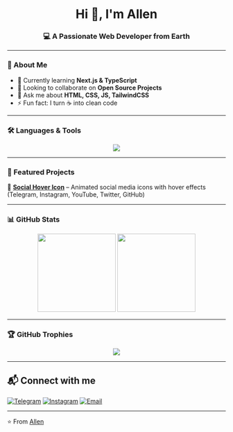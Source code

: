 <h1 align="center">Hi 👋, I'm Allen</h1>
<h3 align="center">💻 A Passionate Web Developer from Earth</h3>

---

### 🚀 About Me
- 🌱 Currently learning **Next.js & TypeScript**  
- 👯 Looking to collaborate on **Open Source Projects**  
- 💬 Ask me about **HTML, CSS, JS, TailwindCSS**  
- ⚡ Fun fact: I turn ☕ into clean code  

---

### 🛠️ Languages & Tools
<p align="center">
  <img src="https://skillicons.dev/icons?i=html,css,js,tailwind,git,figma,docker,bash,linux,lua,mysql,py" />
</p>

---

### 📌 Featured Projects
🌟 [**Social Hover Icon**](https://github.com/its-allen/social-hover-icons) – Animated social media icons with hover effects (Telegram, Instagram, YouTube, Twitter, GitHub)


---

### 📊 GitHub Stats
<p align="center">
  <img src="https://github-readme-stats.vercel.app/api?username=its-allen&show_icons=true&theme=radical" height="180" />
  <img src="https://github-readme-stats.vercel.app/api/top-langs/?username=its-allen&layout=compact&theme=radical" height="180" />
</p>

---

### 🏆 GitHub Trophies
<p align="center">
  <img src="https://github-profile-trophy.vercel.app/?username=its-allen&theme=radical&no-frame=false&no-bg=true&margin-w=15" />
</p>

---

## 📬 Connect with me

[![Telegram](https://img.shields.io/badge/Telegram-2CA5E0?style=for-the-badge&logo=telegram&logoColor=white)](https://t.me/khodeallen)
[![Instagram](https://img.shields.io/badge/Instagram-E4405F?style=for-the-badge&logo=instagram&logoColor=white)](https://instagram.com/_khodealen_)
[![Email](https://img.shields.io/badge/Email-D14836?style=for-the-badge&logo=gmail&logoColor=white)](mailto:amiralikhezran@gmail.com)


---
⭐️ From [Allen](https://github.com/its-allen)
